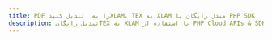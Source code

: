 ---title: PDF را به  تبدیل کنیدXLAM، TEX به XLAM مبدل رایگان یا PHP SDKdescription: تبدیل رایگانTEX به XLAM با استفاده از PHP Cloud APIs & SDK همچنین اسناد PDF را در Cloud ایجاد، ویرایش و رندر کنید.---